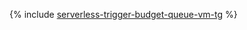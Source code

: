 {% include [serverless-trigger-budget-queue-vm-tg](../../_tutorials/infrastructure/serverless-trigger-budget-queue-vm-tg.md) %}
